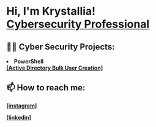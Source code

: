 <h1>Hi, I'm Krystallia! <br/> <a href="https://www.linkedin.com/in/krystallia-nikoli/">Cybersecurity Professional</a>

<h2>👨‍💻 Cyber Security Projects:</h2>
<li> <b>PowerShell </b> </li>
  <b><a href="https://github.com/Krystalliaa/AD_PS"> [Active Directory Bulk User Creation]</a></b>








<h2> 📫 How to reach me: </h2>



<b><a href="https://www.instagram.com/krystalliaaa/"> [instagram]</a></b>

<b><a href="https://www.linkedin.com/in/krystallia-nikoli/"> [linkedin]</a></b>

<!--
**Krystalliaa/Krystalliaa** is a ✨ _special_ ✨ repository because its `README.md` (this file) appears on your GitHub profile.

Here are some ideas to get you started:

- 🔭 I’m currently working on ...
- 🌱 I’m currently learning ...
- 👯 I’m looking to collaborate on ...
- 🤔 I’m looking for help with ...
- 💬 Ask me about ...
- 📫 How to reach me: ...
- 😄 Pronouns: ...
- ⚡ Fun fact: ...
-->

